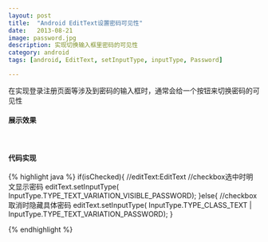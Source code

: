 ```yaml
---
layout: post
title:  "Android EditText设置密码可见性"
date:   2013-08-21
image: password.jpg
description: 实现切换输入框里密码的可见性
category: android
tags: [android, EditText, setInputType, inputType, Password]

---
```

在实现登录注册页面等涉及到密码的输入框时，通常会给一个按钮来切换密码的可见性

#### 展示效果
<img src="{{ '/assets/img/posts/android-pwd-hide.jpg' | prepend: site.baseurl }}" alt=""> 

<img src="{{ '/assets/img/posts/android-pwd-show.jpg' | prepend: site.baseurl }}" alt=""> 
 
#### 代码实现
{% highlight java %}
if(isChecked){
  //editText:EditText
  //checkbox选中时明文显示密码
  editText.setInputType(
      InputType.TYPE_TEXT_VARIATION_VISIBLE_PASSWORD);
}else{
  //checkbox取消时隐藏具体密码
  editText.setInputType(
      InputType.TYPE_CLASS_TEXT | 
      InputType.TYPE_TEXT_VARIATION_PASSWORD);
}

{% endhighlight %}




